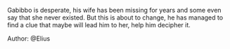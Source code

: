 Gabibbo is desperate, his wife has been missing for years and some even say that she never existed.
But this is about to change, he has managed to find a clue that maybe will lead him to her, help him decipher it.

Author: @Elius
